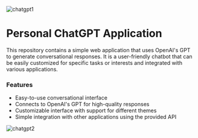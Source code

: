 ![chatgpt1](https://user-images.githubusercontent.com/102640510/236641290-781e038e-c706-4d18-b930-b9a666613a7d.png)

# Personal ChatGPT Application
This repository contains a simple web application that uses OpenAI's GPT to generate conversational responses. It is a user-friendly chatbot that can be easily customized for specific tasks or interests and integrated with various applications.

### Features
- Easy-to-use conversational interface
- Connects to OpenAI's GPT for high-quality responses
- Customizable interface with support for different themes
- Simple integration with other applications using the provided API

![chatgpt2](https://user-images.githubusercontent.com/102640510/236641337-f5434d1b-cae3-4c80-920d-83abbb733ceb.png)
